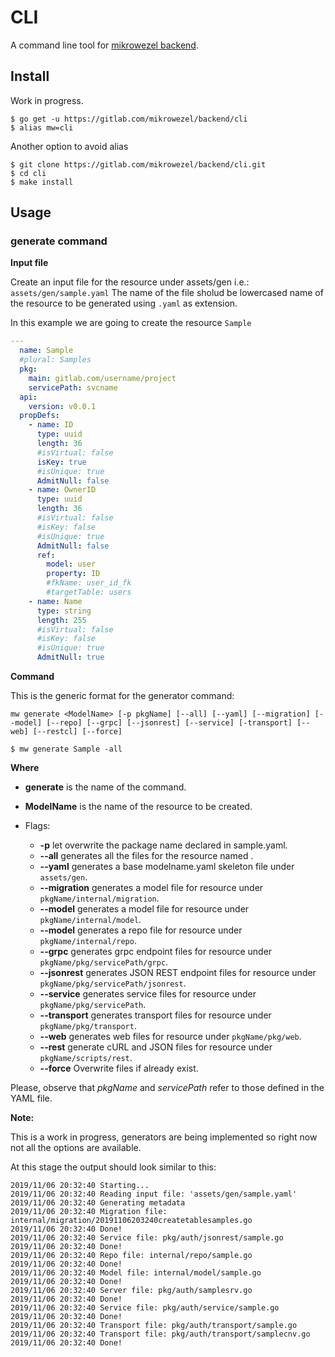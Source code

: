 # CLI
A command line tool for [mikrowezel backend](https://gitlab.com/mikrowezel/backend).

## Install

Work in progress.

```shell
$ go get -u https://gitlab.com/mikrowezel/backend/cli
$ alias mw=cli
```

Another option to avoid alias

```shell
$ git clone https://gitlab.com/mikrowezel/backend/cli.git
$ cd cli
$ make install
```

## Usage
### **generate** command

**Input file**

Create an input file for the resource under assets/gen
i.e.: `assets/gen/sample.yaml`
The name of the file sholud be lowercased name of the resource to be generated using `.yaml` as extension.

In this example we are going to create the resource `Sample`

```yaml
---
  name: Sample
  #plural: Samples
  pkg:
    main: gitlab.com/username/project
    servicePath: svcname
  api:
    version: v0.0.1
  propDefs:
    - name: ID
      type: uuid
      length: 36
      #isVirtual: false
      isKey: true
      #isUnique: true
      AdmitNull: false
    - name: OwnerID
      type: uuid
      length: 36
      #isVirtual: false
      #isKey: false
      #isUnique: true
      AdmitNull: false
      ref:
        model: user
        property: ID
        #fkName: user_id_fk
        #targetTable: users
    - name: Name
      type: string
      length: 255
      #isVirtual: false
      #isKey: false
      #isUnique: true
      AdmitNull: true
```

**Command**

This is the generic format for the generator command:

```shell
mw generate <ModelName> [-p pkgName] [--all] [--yaml] [--migration] [--model] [--repo] [--grpc] [--jsonrest] [--service] [-transport] [--web] [--restcl] [--force]
``````

```shell
$ mw generate Sample -all
```

**Where**

  * **generate** is the name of the command.
  * **ModelName** is the name of the resource to be created.

  * Flags:
    * **-p** let overwrite the package name declared in sample.yaml.
    * **--all** generates all the files for the resource named <ModelName>.
    * **--yaml** generates a base modelname.yaml skeleton file under `assets/gen`.
    * **--migration** generates a model file for <ModelName> resource under `pkgName/internal/migration`.
    * **--model** generates a model file for <ModelName> resource under `pkgName/internal/model`.
    * **--model** generates a repo file for <ModelName> resource under `pkgName/internal/repo`.
    * **--grpc** generates grpc endpoint files for <ModelName> resource under `pkgName/pkg/servicePath/grpc`.
    * **--jsonrest** generates JSON REST endpoint files for <ModelName> resource under `pkgName/pkg/servicePath/jsonrest`.
    * **--service** generates service files for <ModelName> resource under `pkgName/pkg/servicePath`.
    * **--transport** generates transport files for <ModelName> resource under `pkgName/pkg/transport`.
    * **--web** generates web files for <ModelName> resource under `pkgName/pkg/web`.
    * **--rest** generate cURL and JSON files for <ModelName> resource under `pkgName/scripts/rest`.
    * **--force** Overwrite files if already exist.

Please, observe that *pkgName* and *servicePath* refer to those defined in the YAML file.

**Note:**

This is a work in progress, generators are being implemented so right now not all the options are available.

At this stage the output should look similar to this:

```shell
2019/11/06 20:32:40 Starting...
2019/11/06 20:32:40 Reading input file: 'assets/gen/sample.yaml'
2019/11/06 20:32:40 Generating metadata
2019/11/06 20:32:40 Migration file: internal/migration/20191106203240createtablesamples.go
2019/11/06 20:32:40 Done!
2019/11/06 20:32:40 Service file: pkg/auth/jsonrest/sample.go
2019/11/06 20:32:40 Done!
2019/11/06 20:32:40 Repo file: internal/repo/sample.go
2019/11/06 20:32:40 Done!
2019/11/06 20:32:40 Model file: internal/model/sample.go
2019/11/06 20:32:40 Done!
2019/11/06 20:32:40 Server file: pkg/auth/samplesrv.go
2019/11/06 20:32:40 Done!
2019/11/06 20:32:40 Service file: pkg/auth/service/sample.go
2019/11/06 20:32:40 Done!
2019/11/06 20:32:40 Transport file: pkg/auth/transport/sample.go
2019/11/06 20:32:40 Transport file: pkg/auth/transport/samplecnv.go
2019/11/06 20:32:40 Done!
```
